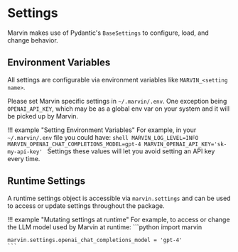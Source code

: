 # Settings

Marvin makes use of Pydantic's `BaseSettings` to configure, load, and change behavior.

## Environment Variables
All settings are configurable via environment variables like `MARVIN_<setting name>`.

Please set Marvin specific settings in `~/.marvin/.env`. One exception being `OPENAI_API_KEY`, which may be as a global env var on your system and it will be picked up by Marvin.

!!! example "Setting Environment Variables"
    For example, in your `~/.marvin/.env` file you could have:
    ```shell
    MARVIN_LOG_LEVEL=INFO
    MARVIN_OPENAI_CHAT_COMPLETIONS_MODEL=gpt-4
    MARVIN_OPENAI_API_KEY='sk-my-api-key'
    ```
    Settings these values will let you avoid setting an API key every time. 

## Runtime Settings
A runtime settings object is accessible via `marvin.settings` and can be used to access or update settings throughout the package.

!!! example "Mutating settings at runtime"
    For example, to access or change the LLM model used by Marvin at runtime:
    ```python
    import marvin

    marvin.settings.openai_chat_completions_model = 'gpt-4'
    ```

